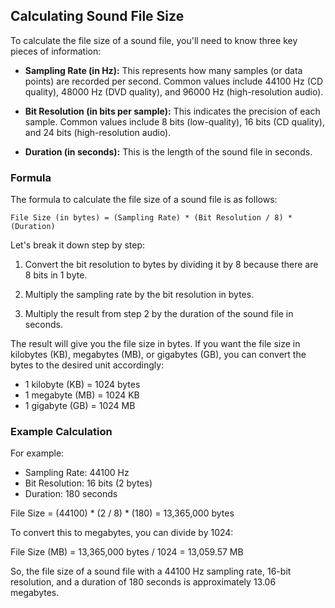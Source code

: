 ## Calculating Sound File Size

To calculate the file size of a sound file, you'll need to know three key pieces of information:

- **Sampling Rate (in Hz):** This represents how many samples (or data points) are recorded per second. Common values include 44100 Hz (CD quality), 48000 Hz (DVD quality), and 96000 Hz (high-resolution audio).
    
- **Bit Resolution (in bits per sample):** This indicates the precision of each sample. Common values include 8 bits (low-quality), 16 bits (CD quality), and 24 bits (high-resolution audio).
    
- **Duration (in seconds):** This is the length of the sound file in seconds.
    

### Formula

The formula to calculate the file size of a sound file is as follows:

`File Size (in bytes) = (Sampling Rate) * (Bit Resolution / 8) * (Duration)`

Let's break it down step by step:

1. Convert the bit resolution to bytes by dividing it by 8 because there are 8 bits in 1 byte.
    
2. Multiply the sampling rate by the bit resolution in bytes.
    
3. Multiply the result from step 2 by the duration of the sound file in seconds.
    

The result will give you the file size in bytes. If you want the file size in kilobytes (KB), megabytes (MB), or gigabytes (GB), you can convert the bytes to the desired unit accordingly:

- 1 kilobyte (KB) = 1024 bytes
- 1 megabyte (MB) = 1024 KB
- 1 gigabyte (GB) = 1024 MB

### Example Calculation

For example:

- Sampling Rate: 44100 Hz
- Bit Resolution: 16 bits (2 bytes)
- Duration: 180 seconds

File Size = (44100) * (2 / 8) * (180) = 13,365,000 bytes

To convert this to megabytes, you can divide by 1024:

File Size (MB) = 13,365,000 bytes / 1024 = 13,059.57 MB

So, the file size of a sound file with a 44100 Hz sampling rate, 16-bit resolution, and a duration of 180 seconds is approximately 13.06 megabytes.